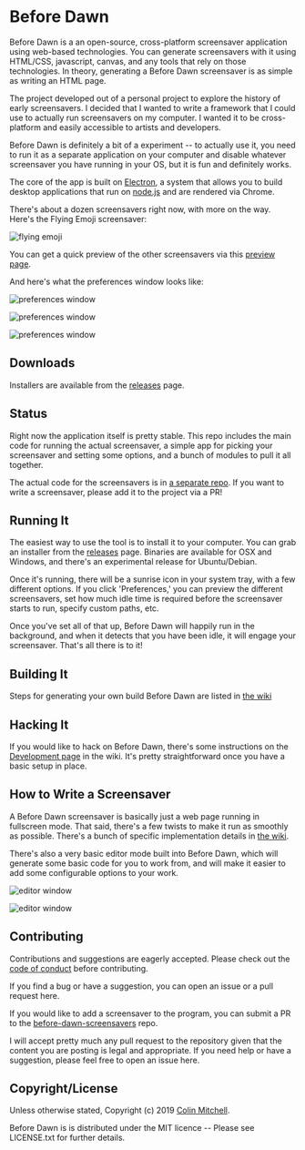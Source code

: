 # Before Dawn

Before Dawn is a an open-source, cross-platform screensaver
application using web-based technologies. You can generate
screensavers with it using HTML/CSS, javascript, canvas, and any tools
that rely on those technologies. In theory, generating a Before Dawn
screensaver is as simple as writing an HTML page.

The project developed out of a personal project to explore the history
of early screensavers. I decided that I wanted to write a framework
that I could use to actually run screensavers on my computer. I wanted
it to be cross-platform and easily accessible to artists and
developers.

Before Dawn is definitely a bit of a experiment -- to actually use it,
you need to run it as a separate application on your computer and
disable whatever screensaver you have running in your OS, but it is
fun and definitely works.

The core of the app is built on [Electron](http://electron.atom.io/),
a system that allows you to build desktop applications that run on
[node.js](https://nodejs.org/) and are rendered via Chrome.

There's about a dozen screensavers right now, with more on the
way. Here's the Flying Emoji screensaver:

![flying emoji](https://github.com/muffinista/before-dawn/raw/master/assets/emoji-on-monitor-opt.gif "Flying Emoji!")

You can get a quick preview of the other screensavers via this
[preview page](http://muffinista.github.io/before-dawn-screensavers/).

And here's what the preferences window looks like:

![preferences window](assets/prefs.png "Preferences Window")

![preferences window](assets/prefs-settings.png "Preferences Settings")

![preferences window](assets/prefs-advanced.png "Preferences Advanced Options")


## Downloads

Installers are available from the [releases](https://github.com/muffinista/before-dawn/releases) page.

## Status

Right now the application itself is pretty stable. This repo includes the main
code for running the actual screensaver, a simple app for picking your
screensaver and setting some options, and a bunch of modules to pull it all
together.

The actual code for the screensavers is in [a separate
repo](https://github.com/muffinista/before-dawn-screensavers). If you want to
write a screensaver, please add it to the project via a PR!

## Running It

The easiest way to use the tool is to install it to your computer. You
can grab an installer from the
[releases](https://github.com/muffinista/before-dawn/releases) page.
Binaries are available for OSX and Windows, and there's an experimental 
release for Ubuntu/Debian.

Once it's running, there will be a sunrise icon in your system tray,
with a few different options. If you click 'Preferences,' you can
preview the different screensavers, set how much idle time is required
before the screensaver starts to run, specify custom paths, etc.

Once you've set all of that up, Before Dawn will happily run in the
background, and when it detects that you have been idle, it will
engage your screensaver. That's all there is to it!

## Building It

Steps for generating your own build Before Dawn are listed in
[the wiki](https://github.com/muffinista/before-dawn/wiki/Building-Before-Dawn)

## Hacking It

If you would like to hack on Before Dawn, there's some instructions on
the
[Development page](https://github.com/muffinista/before-dawn/wiki/Development)
in the wiki. It's pretty straightforward once you have a basic setup
in place.


## How to Write a Screensaver

A Before Dawn screensaver is basically just a web page running in
fullscreen mode. That said, there's a few twists to make it run as
smoothly as possible. There's a bunch of specific implementation
details in
[the wiki](https://github.com/muffinista/before-dawn/wiki/Writing-A-Screensaver).

There's also a very basic editor mode built into Before Dawn, which will generate some basic code for you to work from, and will make it easier to add some configurable options to your work.

![editor window](assets/editor.png "Editor Window")

![editor window](assets/editor-settings.png "Editor Settings Window")


## Contributing

Contributions and suggestions are eagerly accepted. Please check out
the
[code of conduct](https://github.com/muffinista/before-dawn/blob/master/code_of_conduct.md)
before contributing.

If you find a bug or have a suggestion, you can open an issue or a
pull request here.

If you would like to add a screensaver to the program, you can submit
a PR to the
[before-dawn-screensavers](https://github.com/muffinista/before-dawn-screensavers)
repo.

I will accept pretty much any pull request to the repository given
that the content you are posting is legal and appropriate. If you need
help or have a suggestion, please feel free to open an issue here.


## Copyright/License

Unless otherwise stated, Copyright (c) 2019 [Colin Mitchell](http://muffinlabs.com).

Before Dawn is is distributed under the MIT licence -- Please see LICENSE.txt for further details.


